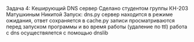Задача 4: Кеширующий DNS сервер
Сделано студентом группы КН-203 Матушкиным Никитой
Запуск: dns.py
сервер находится в режиме ожидания, ответ сохраняется в cache.py
записи просматриваются перед запуском программы и во время работы (удаление по ttl)
работа с dns осуществялется с помощью dnslib